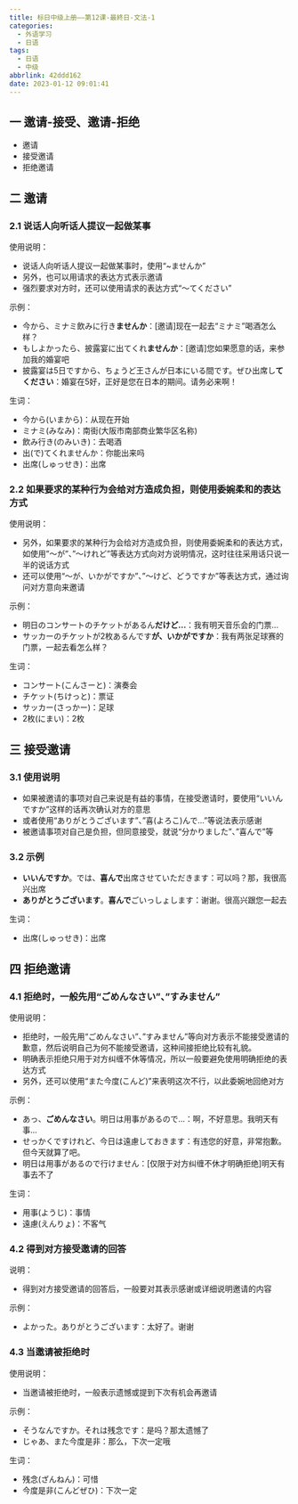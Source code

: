 ```yaml
---
title: 标日中级上册——第12课-最終日-文法-1
categories:
  - 外语学习
  - 日语
tags:
  - 日语
  - 中级
abbrlink: 42ddd162
date: 2023-01-12 09:01:41
---
```

## 一 邀请-接受、邀请-拒绝

* 邀请
* 接受邀请
* 拒绝邀请

<!--more-->

## 二 邀请

### 2.1 说话人向听话人提议一起做某事

使用说明：

* 说话人向听话人提议一起做某事时，使用“~ませんか”
* 另外，也可以用请求的表达方式表示邀请
* 强烈要求对方时，还可以使用请求的表达方式“～てください”

示例：

* 今から、ミナミ飲みに行き**ませんか**：[邀请]现在一起去“ミナミ”喝酒怎么样？
* もしよかったら、披露宴に出てくれ**ませんか**：[邀请]您如果愿意的话，来参加我的婚宴吧
* 披露宴は5日ですから、ちょうど王さんが日本にいる間です。ぜひ出席し**てください**：婚宴在5好，正好是您在日本的期间。请务必来啊！

生词：

* 今から(いまから)：从现在开始
* ミナミ(みなみ)：南街(大阪市南部商业繁华区名称)
* 飲み行き(のみいき)：去喝酒
* 出(で)てくれませんか：你能出来吗
* 出席(しゅっせき)：出席

### 2.2 如果要求的某种行为会给对方造成负担，则使用委婉柔和的表达方式

使用说明：

* 另外，如果要求的某种行为会给对方造成负担，则使用委婉柔和的表达方式，如使用”～が”、”～けれど”等表达方式向对方说明情况，这时往往采用话只说一半的说话方式
* 还可以使用“～が、いかがですか”、”～けど、どうですか”等表达方式，通过询问对方意向来邀请

示例：

* 明日のコンサートのチケットがあるん**だけど...**：我有明天音乐会的门票...
* サッカーのチケットが2枚あるんです**が、いかがですか**：我有两张足球赛的门票，一起去看怎么样？

生词：

* コンサート(こんさーと)：演奏会
* チケット(ちけっと)：票证
* サッカー(さっかー)：足球
* 2枚(にまい)：2枚

## 三 接受邀请

### 3.1 使用说明

* 如果被邀请的事项对自己来说是有益的事情，在接受邀请时，要使用“いいんですか”这样的话再次确认对方的意思
* 或者使用“ありがとうございます”、”喜(よろこ)んで...”等说法表示感谢
* 被邀请事项对自己是负担，但同意接受，就说“分かりました”、”喜んで”等

### 3.2 示例

* **いいんですか**。では、**喜んで**出席させていただきます：可以吗？那，我很高兴出席
* **ありがとうございます**。**喜んで**ごいっしょします：谢谢。很高兴跟您一起去

生词：

* 出席(しゅっせき)：出席

## 四 拒绝邀请

### 4.1 拒绝时，一般先用“ごめんなさい”、”すみません”

使用说明：

* 拒绝时，一般先用“ごめんなさい”、”すみません”等向对方表示不能接受邀请的歉意，然后说明自己为何不能接受邀请，这种间接拒绝比较有礼貌。
* 明确表示拒绝只用于对方纠缠不休等情况，所以一般要避免使用明确拒绝的表达方式
* 另外，还可以使用“また今度(こんど)”来表明这次不行，以此委婉地回绝对方

示例：

* あっ、**ごめんなさい**。明日は用事があるので…：啊，不好意思。我明天有事...
* せっかくですけれど、今日は遠慮しておきます：有违您的好意，非常抱歉。但今天就算了吧。
* 明日は用事があるので行けません：[仅限于对方纠缠不休才明确拒绝]明天有事去不了

生词：

* 用事(ようじ)：事情
* 遠慮(えんりょ)：不客气

### 4.2 得到对方接受邀请的回答

说明：

* 得到对方接受邀请的回答后，一般要对其表示感谢或详细说明邀请的内容

示例：

* よかった。ありがとうございます：太好了。谢谢

### 4.3 当邀请被拒绝时

使用说明：

* 当邀请被拒绝时，一般表示遗憾或提到下次有机会再邀请

示例：

* そうなんですか。それは残念です：是吗？那太遗憾了
* じゃあ、また今度是非：那么，下次一定哦

生词：

* 残念(ざんねん)：可惜
* 今度是非(こんどぜひ)：下次一定

